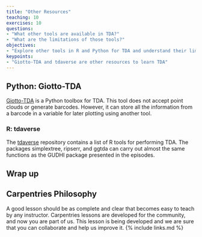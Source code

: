 ```yaml
---
title: "Other Resources"
teaching: 10
exercises: 10
questions:
- "What other tools are available in TDA?"
- "What are the limitations of those tools?"
objectives:
- "Explore other tools in R and Python for TDA and understand their limitations."
keypoints:
- "Giotto-TDA and tdaverse are other resources to learn TDA"
---
```

## Python: Giotto-TDA
[Giotto-TDA](https://giotto-ai.github.io/gtda-docs/0.5.1/library.html) is a Python toolbox for TDA. This tool does not accept point clouds or generate barcodes. However, it can store all the information from a barcode in a variable for later plotting using another tool.

### R: tdaverse
The [tdaverse](https://github.com/tdaverse/tdaverse) repository contains a list of R tools for performing TDA. The packages simplextree, ripserr, and ggtda can carry out almost the same functions as the GUDHI package presented in the episodes.


## Wrap up


## Carpentries Philosophy
A good lesson should be as complete and clear that becomes easy to teach by any instructor. 
Carpentries lessons are developed for the community, and now you are part of us. 
This lesson is being developed and we are sure that you can collaborate and help us improve it.
{% include links.md %}
